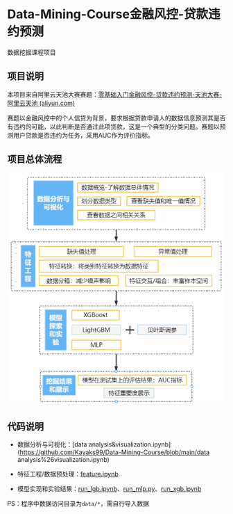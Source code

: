 # Data-Mining-Course金融风控-贷款违约预测

数据挖掘课程项目

## 项目说明

本项目来自阿里云天池大赛赛题：[零基础入门金融风控-贷款违约预测-天池大赛-阿里云天池 (aliyun.com)](https://tianchi.aliyun.com/competition/entrance/531830/information)

赛题以金融风控中的个人信贷为背景，要求根据贷款申请人的数据信息预测其是否有违约的可能，以此判断是否通过此项贷款，这是一个典型的分类问题。赛题以预测用户贷款是否违约为任务，采用AUC作为评价指标。

## 项目总体流程

![process](./pictures/process.png)

## 代码说明

- 数据分析与可视化：[data analysis&visualization.ipynb](https://github.com/Kayaks99/Data-Mining-Course/blob/main/data analysis%26visualization.ipynb)

- 特征工程/数据预处理：[feature.ipynb](https://github.com/Kayaks99/Data-Mining-Course/blob/main/feature.ipynb)
- 模型实现和实验结果：[run_lgb.ipynb](https://github.com/Kayaks99/Data-Mining-Course/blob/main/run_lgb.ipynb)、[run_mlp.py](https://github.com/Kayaks99/Data-Mining-Course/blob/main/run_mlp.py)、[run_xgb.ipynb](https://github.com/Kayaks99/Data-Mining-Course/blob/main/run_xgb.ipynb)

PS：程序中数据访问目录为`data/*`，需自行导入数据

